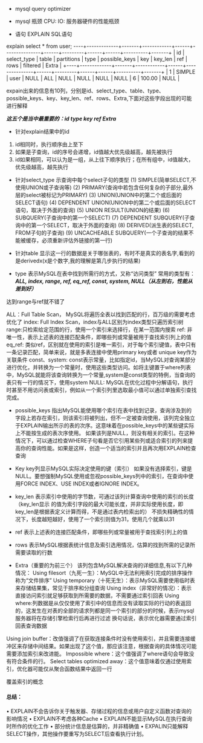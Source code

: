 - mysql query optimizer

- mysql 瓶颈
CPU:
IO:
服务器硬件的性能瓶颈


- 语句
EXPLAIN SQL语句

explain select * from user;
----+-------------+-------+------------+------+---------------+------+---------+------+------+----------+-------+
| id | select_type | table | partitions | type | possible_keys | key  | key_len | ref  | rows | filtered | Extra |
+----+-------------+-------+------------+------+---------------+------+---------+------+------+----------+-------+
|  1 | SIMPLE      | user  | NULL       | ALL  | NULL          | NULL | NULL    | NULL |    6 |   100.00 | NULL  |


expain出来的信息有10列，分别是id、select_type、table、type、possible_keys、key、key_len、ref、rows、Extra,下面对这些字段出现的可能进行解释

***这五个是当中最重要的：id  type key ref Extra***

- 针对explain结果中的id
1. id相同时，执行顺序由上至下
2. 如果是子查询，id的序号会递增，id值越大优先级越高，越先被执行
3. id如果相同，可以认为是一组，从上往下顺序执行；在所有组中，id值越大，优先级越高，越先执行



- 针对select_type
示查询中每个select子句的类型
(1) SIMPLE(简单SELECT,不使用UNION或子查询等)
(2) PRIMARY(查询中若包含任何复杂的子部分,最外层的select被标记为PRIMARY)
(3) UNION(UNION中的第二个或后面的SELECT语句)
(4) DEPENDENT UNION(UNION中的第二个或后面的SELECT语句，取决于外面的查询)
(5) UNION RESULT(UNION的结果)
(6) SUBQUERY(子查询中的第一个SELECT)
(7) DEPENDENT SUBQUERY(子查询中的第一个SELECT，取决于外面的查询)
(8) DERIVED(派生表的SELECT, FROM子句的子查询)
(9) UNCACHEABLE SUBQUERY(一个子查询的结果不能被缓存，必须重新评估外链接的第一行)

- 针对table
显示这一行的数据是关于哪张表的，有时不是真实的表名字,看到的是derivedx(x是个数字,我的理解是第几步执行的结果)


- type
表示MySQL在表中找到所需行的方式，又称“访问类型”
常用的类型有：
***ALL, index, range, ref, eq_ref, const, system, NULL（从左到右，性能从差到好）***

达到range与ref就不错了

ALL：Full Table Scan， MySQL将遍历全表以找到匹配的行，百万级的需要考虑优化了
index: Full Index Scan，index与ALL区别为index类型只遍历索引树
range:只检索给定范围的行，使用一个索引来选择行，在某一范围内搜索
ref: 非唯一性，表示上述表的连接匹配条件，即哪些列或常量被用于查找索引列上的值
eq_ref: 类似ref，区别就在使用的索引是唯一索引，对于每个索引键值，表中只有一条记录匹配，简单来说，就是多表连接中使用primary key或者 unique key作为关联条件
const、system: const表示常量，比如指定id，当MySQL对查询某部分进行优化，并转换为一个常量时，使用这些类型访问。如将主键置于where列表中，MySQL就能将该查询转换为一个常量,system是const类型的特例，当查询的表只有一行的情况下，使用system
NULL: MySQL在优化过程中分解语句，执行时甚至不用访问表或索引，例如从一个索引列里选取最小值可以通过单独索引查找完成。

- possible_keys
指出MySQL能使用哪个索引在表中找到记录，查询涉及到的字段上若存在索引，则该索引将被列出，但不一定被查询使用，该列完全独立于EXPLAIN输出所示的表的次序。这意味着在possible_keys中的某些键实际上不能按生成的表次序使用。
如果该列是NULL，则没有相关的索引。在这种情况下，可以通过检查WHERE子句看是否它引用某些列或适合索引的列来提高你的查询性能。如果是这样，创造一个适当的索引并且再次用EXPLAIN检查查询


- Key
key列显示MySQL实际决定使用的键（索引）
如果没有选择索引，键是NULL。要想强制MySQL使用或忽视possible_keys列中的索引，在查询中使用FORCE INDEX、USE INDEX或者IGNORE INDEX。

- key_len
表示索引中使用的字节数，可通过该列计算查询中使用的索引的长度（key_len显示
的值为索引字段的最大可能长度，并非实际使用长度，即key_len是根据表定义计算而得，不是通过表内检索出的）
不损失精确性的情况下，长度越短越好，使用了一个索引则值为31，使用几个就乘以31

- ref
表示上述表的连接匹配条件，即哪些列或常量被用于查找索引列上的值

- rows
 表示MySQL根据表统计信息及索引选用情况，估算的找到所需的记录所需要读取的行数

- Extra（重要的为前三个）
该列包含MySQL解决查询的详细信息,有以下几种情况：
Using filesort（九死一生）：MySQL中无法利用索引完成的排序操作称为“文件排序”
Using temporary（十死无生）：表示MySQL需要使用临时表来存储结果集，常见于排序和分组查询
Using index（非常好的情况）：表示直接访问索引就足够获取到所需要的数据，不需要通过索引回表
Using where:列数据是从仅仅使用了索引中的信息而没有读取实际的行动的表返回的，这发生在对表的全部的请求列都是同一个索引的部分的时候，表示mysql服务器将在存储引擎检索行后再进行过滤
换句话说，表示优化器需要通过索引回表查询数据

Using join buffer：改值强调了在获取连接条件时没有使用索引，并且需要连接缓冲区来存储中间结果。如果出现了这个值，那应该注意，根据查询的具体情况可能需要添加索引来改进能。
Impossible where：这个值强调了where语句会导致没有符合条件的行。
Select tables optimized away：这个值意味着仅通过使用索引，优化器可能仅从聚合函数结果中返回一行

 覆盖索引的概念

#### 总结：
• EXPLAIN不会告诉你关于触发器、存储过程的信息或用户自定义函数对查询的影响情况
• EXPLAIN不考虑各种Cache
• EXPLAIN不能显示MySQL在执行查询时所作的优化工作
• 部分统计信息是估算的，并非精确值
• EXPALIN只能解释SELECT操作，其他操作要重写为SELECT后查看执行计划。
